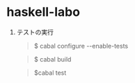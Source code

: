 haskell-labo
============


1. テストの実行

   > $ cabal configure --enable-tests

   > $ cabal build

   > $cabal test


